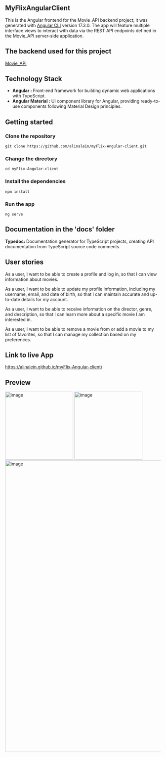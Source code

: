 ## MyFlixAngularClient
This is the Angular frontend for the Movie_API backend project; it was generated with [Angular CLI](https://github.com/angular/angular-cli) version 17.3.0.
The app will feature multiple interface views to interact with data via the REST API endpoints defined in the Movie_API server-side application.

## The backend used for this project
[Movie_API](https://github.com/alinalein/movie_api)

## Technology Stack 
- **Angular :** Front-end framework for building dynamic web applications with TypeScript.
- **Angular Material :** UI component library for Angular, providing ready-to-use components following Material Design principles.

## Getting started
### Clone the repository

```
git clone https://github.com/alinalein/myFlix-Angular-client.git
```

### Change the directory

```
cd myFlix-Angular-client
```

### Install the dependencies

```
npm install
```

### Run the app

```
ng serve
```

## Documentation in the 'docs' folder
**Typedoc:** Documentation generator for TypeScript projects, creating API documentation from TypeScript source code comments.

## User stories
As a user, I want to be able to create a profile and log in, so that I can view information about movies.

As a user, I want to be able to update my profile information, including my username, email, and date of birth, so that I can maintain accurate and up-to-date details for my account.

As a user, I want to be able to receive information on the director, genre, and description, so that I can learn more about a specific movie I am interested in.

As a user, I want to be able to remove a movie from or add a movie to my list of favorites, so that I can manage my collection based on my preferences.

## Link to live App
 https://alinalein.github.io/myFlix-Angular-client/

## Preview
<img width="220" alt="image" src="https://github.com/user-attachments/assets/17d5f310-eb7c-4a16-9288-b04d9ba05a20">
<img width="220" alt="image" src="https://github.com/user-attachments/assets/493faa19-58db-4c8e-be2f-80b37d009d02"> 
<img width="943" alt="image" src="https://github.com/alinalein/myFlix-Angular-client/assets/111589183/4bbf14bc-a196-47f3-b5c4-e3a7f0c3c508">
